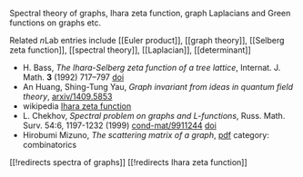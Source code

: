 Spectral theory of graphs, Ihara zeta function, graph Laplacians and Green functions on graphs etc.

Related $n$Lab entries include [[Euler product]], [[graph theory]], [[Selberg zeta function]], [[spectral theory]], [[Laplacian]], [[determinant]]

* H. Bass, _The Ihara-Selberg zeta function of a tree lattice_, Internat. J. Math. __3__ (1992) 717–797 [doi](http://dx.doi.org/10.1142/S0129167X92000357)
* An Huang, Shing-Tung Yau, _Graph invariant from ideas in quantum field theory_, [arxiv/1409.5853](http://arxiv.org/abs/1409.5853)
* wikipedia [Ihara zeta function](http://en.wikipedia.org/wiki/Ihara_zeta_function)
* L. Chekhov, _Spectral problem on graphs and L-functions_, Russ. Math. Surv. 54:6, 1197-1232 (1999) [cond-mat/9911244](http://arxiv.org/abs/cond-mat/9911244) [doi](http://dx.doi.org/10.1070/RM1999v054n06ABEH000231)
* Hirobumi Mizuno, _The scattering matrix of a graph_, [pdf](http://www.emis.de/journals/EJC/Volume_15/PDF/v15i1r96.pdf) 
category: combinatorics

[[!redirects spectra of graphs]]
[[!redirects Ihara zeta function]]